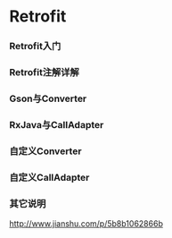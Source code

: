 # Retrofit


### Retrofit入门
### Retrofit注解详解
### Gson与Converter
### RxJava与CallAdapter
### 自定义Converter
### 自定义CallAdapter
### 其它说明

http://www.jianshu.com/p/5b8b1062866b